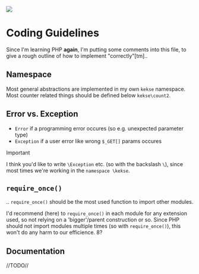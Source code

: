 <img src="https://kekse.biz/github.php?draw&override=github:count2">

# Coding Guidelines
Since I'm learning PHP **again**, I'm putting some comments into this file,
to give a rough outline of how to implement "correctly"[tm]..

## Namespace
Most general abstractions are implemented in my own `kekse` namespace.
Most counter related things should be defined below `kekse\count2`.

## **Error** vs. **Exception**

* `Error` if a programming error occures (so e.g. unexpected parameter type)
* `Exception` if a user error like wrong `$_GET[]` params occures

> [!IMPORTANT]
> I think you'd like to write `\Exception` etc. (so with the backslash `\`),
> since most times we're working in the `namespace \kekse`.

## `require_once()`
.. `require_once()` should be the most used function to import other modules.

I'd recommend (here) to `require_once()` in each module for any extension used,
so not relying on a 'bigger'/parent construction or so. Since PHP should not
import modules multiple times (so with `require_once()`), this won't do any harm
to our efficience. 8?

## Documentation
//TODO//

